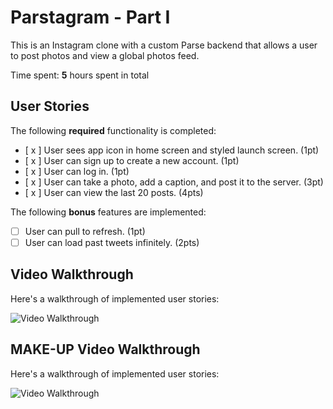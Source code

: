 # Parstagram - Part I

This is an Instagram clone with a custom Parse backend that allows a user to post photos and view a global photos feed.

Time spent: **5** hours spent in total

## User Stories

The following **required** functionality is completed:

- [ x ] User sees app icon in home screen and styled launch screen. (1pt)
- [ x ] User can sign up to create a new account. (1pt)
- [ x ] User can log in. (1pt)
- [ x ] User can take a photo, add a caption, and post it to the server. (3pt)
- [ x ] User can view the last 20 posts. (4pts)

The following **bonus** features are implemented:

- [  ] User can pull to refresh. (1pt)
- [  ] User can load past tweets infinitely. (2pts)

## Video Walkthrough

Here's a walkthrough of implemented user stories:

<img src='http://g.recordit.co/6t8tGWcyU1.gif' title='Video Walkthrough' width='' alt='Video Walkthrough' />

## MAKE-UP Video Walkthrough

Here's a walkthrough of implemented user stories:

<img src='http://http://g.recordit.co/32jnxm8WOx.gif' title='Video Walkthrough' width='' alt='Video Walkthrough' />

